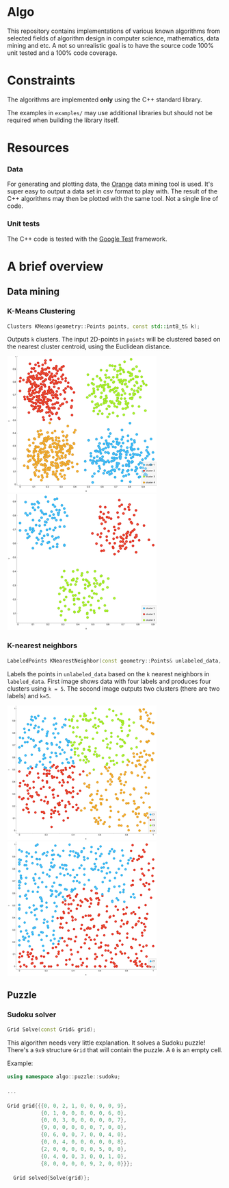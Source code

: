 Algo
===============================
This repository contains implementations of various known algorithms from selected fields of algorithm design in computer science, 
mathematics, data mining and etc. A not so unrealistic goal is to have the source code 100% unit tested and a 100% code coverage. 


# Constraints

The algorithms are implemented **only** using the C++ standard library.

The examples in `examples/` may use additional libraries but should not be required when building the library itself.

# Resources

### Data
For generating and plotting data, the [Orange](https://orange.biolab.si) data mining tool is used. It's super easy to 
output a data set in csv format to play with. The result of the C++ algorithms may then be plotted with the 
same tool. Not a single line of code.

### Unit tests
The C++ code is tested with the [Google Test](https://github.com/google/googletest) framework.

# A brief overview

## Data mining

### K-Means Clustering

```cpp
Clusters KMeans(geometry::Points points, const std::int8_t& k);
```
Outputs `k` clusters. The input 2D-points in `points` will be clustered based on the nearest cluster centroid, using the Euclidean distance.


![Kmeans1](images/kmeans1.png) ![Kmeans2](images/kmeans2.png)

### K-nearest neighbors

```cpp
LabeledPoints KNearestNeighbor(const geometry::Points& unlabeled_data, LabeledPoints& labeled_data, const std::uint8_t& k);
```

Labels the points in `unlabeled_data` based on the `k` nearest neighbors in `labeled_data`. First image shows data with four labels and produces four clusters using `k = 5`.
The second image outputs two clusters (there are two labels) and `k=5`.

![Knn-four-clusters](images/knn1.png) ![Knn-four-clusters](images/knn2.png)




## Puzzle

### Sudoku solver

```cpp
Grid Solve(const Grid& grid); 
```

This algorithm needs very little explanation. It solves a Sudoku puzzle! There's a `9x9` structure `Grid` that will contain 
the puzzle. A `0` is an empty cell.
 
Example:
```cpp
using namespace algo::puzzle::sudoku;

...  

Grid grid{{{0, 0, 2, 1, 0, 0, 0, 0, 9},
           {0, 1, 0, 0, 8, 0, 0, 6, 0},
           {0, 0, 3, 0, 0, 0, 0, 0, 7},
           {9, 0, 0, 0, 0, 0, 7, 0, 0},
           {0, 6, 0, 0, 7, 0, 0, 4, 0},
           {0, 0, 4, 0, 0, 0, 0, 0, 8},
           {2, 0, 0, 0, 0, 0, 5, 0, 0},
           {0, 4, 0, 0, 3, 0, 0, 1, 0},
           {8, 0, 0, 0, 0, 9, 2, 0, 0}}};

  Grid solved{Solve(grid)};
```


